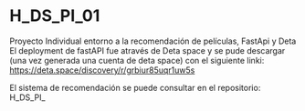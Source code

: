 # H_DS_PI_01
Proyecto Individual entorno a la recomendación de películas, FastApi y Deta
El deployment de fastAPI fue através de Deta space y se pude descargar (una vez generada una cuenta de deta space) con el siguiente linki: 
https://deta.space/discovery/r/grbiur85uqr1uw5s

El sistema de recomendación se puede consultar en el repositorio: 
H_DS_PI_
